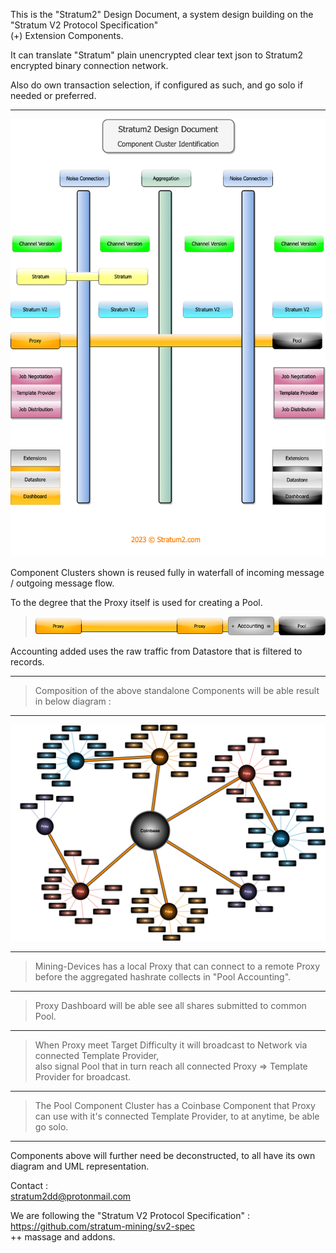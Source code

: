 This is the "Stratum2" Design Document, a system design building on the "Stratum V2 Protocol Specification"  
(+) Extension Components.  

It can translate "Stratum" plain unencrypted clear text json to Stratum2 encrypted binary connection network.  

Also do own transaction selection, if configured as such, and go solo if needed or preferred.  

***

![alt text](/assets/S2_Component_Cluster_transp_1.png "Components Identification")

Component Clusters shown is reused fully in waterfall of incoming message / outgoing message flow.

To the degree that the Proxy itself is used for creating a Pool.

> ![alt text](/assets/S2_plus_accounting_transp_1.png "Proxy Accounting Pool")

Accounting added uses the raw traffic from Datastore that is filtered to records.  

***  

> Composition of the above standalone Components will be able result in below diagram :  

***  

![alt text](/assets/S2_Proxy_proxy_coinbase.png "Proxy Proxy to Pool")  

***  

> Mining-Devices has a local Proxy that can connect to a remote Proxy before the aggregated hashrate collects in "Pool Accounting".  

***  

> Proxy Dashboard will be able see all shares submitted to common Pool.  

***  

> When Proxy meet Target Difficulty it will broadcast to Network via connected Template Provider,  
also signal Pool that in turn reach all connected Proxy => Template Provider for broadcast.  

***  

> The Pool Component Cluster has a Coinbase Component that Proxy can use with it's connected Template Provider, to at anytime, be able go solo.  

***  

Components above will further need be deconstructed, to all have its own diagram and UML representation.   


Contact           :  
stratum2dd@protonmail.com

We are following the "Stratum V2 Protocol Specification" :  
https://github.com/stratum-mining/sv2-spec  
++ massage and addons.
